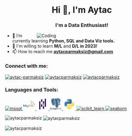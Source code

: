 <h1 align="center">Hi 👋, I'm Aytac</h1>
<h3 align="center">I'm a Data Enthusiast!</h3>


<img align="right" alt="Coding" width="400" src="https://cdn.dribbble.com/users/926537/screenshots/4502924/python-2.gif">

- 🌱 I’m currently learning **Python, SQL and Data Viz tools.**
- 📝 I'm willing to learn **M/L** and **D/L in 2023!**
- 📫 How to reach me **aytacparmaksiz@gmail.com**

<h3 align="left">Connect with me:</h3>
<p align="left">
<a href="https://linkedin.com/in/aytac-parmaksiz" target="blank"><img align="center" src="https://raw.githubusercontent.com/rahuldkjain/github-profile-readme-generator/master/src/images/icons/Social/linked-in-alt.svg" alt="aytac-parmaksiz" height="30" width="40" /></a>
<a href="https://instagram.com/aytacparmaksiz" target="blank"><img align="center" src="https://raw.githubusercontent.com/rahuldkjain/github-profile-readme-generator/master/src/images/icons/Social/instagram.svg" alt="aytacparmaksiz" height="30" width="40" /></a>
<a href="https://www.hackerrank.com/aytacparmaksiz" target="blank"><img align="center" src="https://raw.githubusercontent.com/rahuldkjain/github-profile-readme-generator/master/src/images/icons/Social/hackerrank.svg" alt="aytacparmaksiz" height="30" width="40" /></a>
</p>

<h3 align="left">Languages and Tools:</h3>
<p align="left"> <a href="https://www.microsoft.com/en-us/sql-server" target="_blank" rel="noreferrer"> <img src="https://www.svgrepo.com/show/303229/microsoft-sql-server-logo.svg" alt="mssql" width="40" height="40"/> </a> <a href="https://www.mysql.com/" target="_blank" rel="noreferrer"> <img src="https://raw.githubusercontent.com/devicons/devicon/master/icons/mysql/mysql-original-wordmark.svg" alt="mysql" width="40" height="40"/> </a> <a href="https://pandas.pydata.org/" target="_blank" rel="noreferrer"> <img src="https://raw.githubusercontent.com/devicons/devicon/2ae2a900d2f041da66e950e4d48052658d850630/icons/pandas/pandas-original.svg" alt="pandas" width="40" height="40"/> </a> <a href="https://www.postgresql.org" target="_blank" rel="noreferrer"> <img src="https://raw.githubusercontent.com/devicons/devicon/master/icons/postgresql/postgresql-original-wordmark.svg" alt="postgresql" width="40" height="40"/> </a> <a href="https://www.python.org" target="_blank" rel="noreferrer"> <img src="https://raw.githubusercontent.com/devicons/devicon/master/icons/python/python-original.svg" alt="python" width="40" height="40"/> </a> <a href="https://scikit-learn.org/" target="_blank" rel="noreferrer"> <img src="https://upload.wikimedia.org/wikipedia/commons/0/05/Scikit_learn_logo_small.svg" alt="scikit_learn" width="40" height="40"/> </a> <a href="https://seaborn.pydata.org/" target="_blank" rel="noreferrer"> <img src="https://seaborn.pydata.org/_images/logo-mark-lightbg.svg" alt="seaborn" width="40" height="40"/> </a> </p>

<p><img align="left" src="https://github-readme-stats.vercel.app/api/top-langs?username=aytacparmaksiz&show_icons=true&locale=en&layout=compact" alt="aytacparmaksiz" /></p>

<p>&nbsp;<img align="center" src="https://github-readme-stats.vercel.app/api?username=aytacparmaksiz&show_icons=true&locale=en" alt="aytacparmaksiz" /></p>

<p><img align="center" src="https://github-readme-streak-stats.herokuapp.com/?user=aytacparmaksiz&" alt="aytacparmaksiz" /></p>

